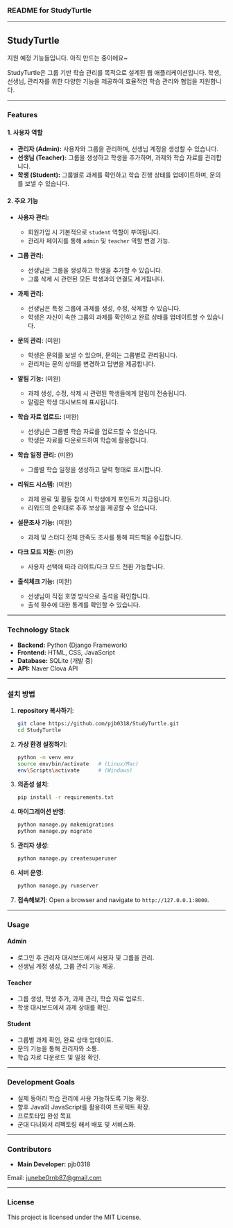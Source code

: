 ### **README for StudyTurtle**

---

## **StudyTurtle**

지원 예정 기능들입니다. 아직 만드는 중이에요~

StudyTurtle은 그룹 기반 학습 관리를 목적으로 설계된 웹 애플리케이션입니다. 학생, 선생님, 관리자를 위한 다양한 기능을 제공하여 효율적인 학습 관리와 협업을 지원합니다.

---

### **Features**

#### **1. 사용자 역할**
- **관리자 (Admin):** 사용자와 그룹을 관리하며, 선생님 계정을 생성할 수 있습니다.
- **선생님 (Teacher):** 그룹을 생성하고 학생을 추가하며, 과제와 학습 자료를 관리합니다.
- **학생 (Student):** 그룹별로 과제를 확인하고 학습 진행 상태를 업데이트하며, 문의를 보낼 수 있습니다.

#### **2. 주요 기능**
- **사용자 관리:**
  - 회원가입 시 기본적으로 `student` 역할이 부여됩니다.
  - 관리자 페이지를 통해 `admin` 및 `teacher` 역할 변경 가능.

- **그룹 관리:**
  - 선생님은 그룹을 생성하고 학생을 추가할 수 있습니다.
  - 그룹 삭제 시 관련된 모든 학생과의 연결도 제거됩니다.

- **과제 관리:**
  - 선생님은 특정 그룹에 과제를 생성, 수정, 삭제할 수 있습니다.
  - 학생은 자신이 속한 그룹의 과제를 확인하고 완료 상태를 업데이트할 수 있습니다.

- **문의 관리:** (미완)
  - 학생은 문의를 보낼 수 있으며, 문의는 그룹별로 관리됩니다.
  - 관리자는 문의 상태를 변경하고 답변을 제공합니다.

- **알림 기능:** (미완)
  - 과제 생성, 수정, 삭제 시 관련된 학생들에게 알림이 전송됩니다.
  - 알림은 학생 대시보드에 표시됩니다.

- **학습 자료 업로드:** (미완)
  - 선생님은 그룹별 학습 자료를 업로드할 수 있습니다.
  - 학생은 자료를 다운로드하여 학습에 활용합니다.

- **학습 일정 관리:** (미완)
  - 그룹별 학습 일정을 생성하고 달력 형태로 표시합니다.

- **리워드 시스템:** (미완)
  - 과제 완료 및 활동 참여 시 학생에게 포인트가 지급됩니다.
  - 리워드의 순위대로 추후 보상을 제공할 수 있습니다.

- **설문조사 기능:** (미완)
  - 과제 및 스터디 전체 만족도 조사를 통해 피드백을 수집합니다.

- **다크 모드 지원:** (미완)
  - 사용자 선택에 따라 라이트/다크 모드 전환 가능합니다.

- **출석체크 기능:** (미완)
  - 선생님이 직접 호명 방식으로 출석을 확인합니다.
  - 출석 횟수에 대한 통계를 확인할 수 있습니다.
---

### **Technology Stack**
- **Backend:** Python (Django Framework)
- **Frontend:** HTML, CSS, JavaScript
- **Database:** SQLite (개발 중)
- **API:** Naver Clova API

---

### **설치 방법**

1. **repository 복사하기**:
   ```bash
   git clone https://github.com/pjb0318/StudyTurtle.git
   cd StudyTurtle
   ```

2. **가상 환경 설정하기**:
   ```bash
   python -m venv env
   source env/bin/activate   # (Linux/Mac)
   env\Scripts\activate      # (Windows)
   ```

3. **의존성 설치**:
   ```bash
   pip install -r requirements.txt
   ```

4. **마이그레이션 반영**:
   ```bash
   python manage.py makemigrations
   python manage.py migrate
   ```

5. **관리자 생성**:
   ```bash
   python manage.py createsuperuser
   ```

6. **서버 운영**:
   ```bash
   python manage.py runserver
   ```

7. **접속해보기**:
   Open a browser and navigate to `http://127.0.0.1:8000`.

---

### **Usage**

#### **Admin**
- 로그인 후 관리자 대시보드에서 사용자 및 그룹을 관리.
- 선생님 계정 생성, 그룹 관리 기능 제공.

#### **Teacher**
- 그룹 생성, 학생 추가, 과제 관리, 학습 자료 업로드.
- 학생 대시보드에서 과제 상태를 확인.

#### **Student**
- 그룹별 과제 확인, 완료 상태 업데이트.
- 문의 기능을 통해 관리자와 소통.
- 학습 자료 다운로드 및 일정 확인.

---

### **Development Goals**
- 실제 동아리 학습 관리에 사용 가능하도록 기능 확장.
- 향후 Java와 JavaScript를 활용하여 프로젝트 확장.
- 프로토타입 완성 목표
- 군대 다녀와서 리펙토링 해서 배포 및 서비스화.

---

### **Contributors**
- **Main Developer:** pjb0318

Email: junebe0rnb87@gmail.com

---

### **License**
This project is licensed under the MIT License.